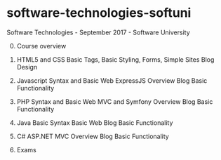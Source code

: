 # software-technologies-softuni

Software Technologies - September 2017 - Software University

0. Course overview

1. HTML5 and CSS
Basic Tags, Basic Styling, Forms, Simple Sites
Blog Design

2. Javascript
Syntax and Basic Web
ExpressJS Overview
Blog Basic Functionality

3. PHP
Syntax and Basic Web
MVC and Symfony Overview
Blog Basic Functionality

4. Java
Basic Syntax
Basic Web
Blog Basic Functionality

5. C#
ASP.NET MVC Overview
Blog Basic Functionality

6. Exams

